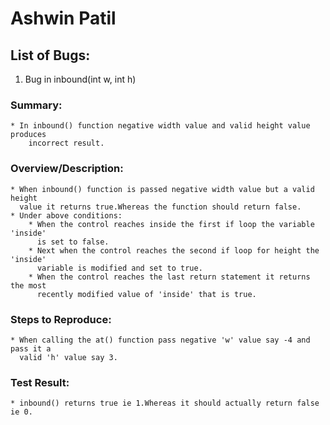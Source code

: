 # Ashwin Patil

## List of Bugs:

1. Bug in inbound(int w, int h)

### Summary:

	* In inbound() function negative width value and valid height value produces
		incorrect result.

### Overview/Description:

	* When inbound() function is passed negative width value but a valid height
	  value it returns true.Whereas the function should return false.
	* Under above conditions:
		* When the control reaches inside the first if loop the variable 'inside'
		  is set to false.
		* Next when the control reaches the second if loop for height the 'inside'
		  variable is modified and set to true.
		* When the control reaches the last return statement it returns the most
		  recently modified value of 'inside' that is true.

### Steps to Reproduce:

	* When calling the at() function pass negative 'w' value say -4 and pass it a
	  valid 'h' value say 3.

### Test Result:

	* inbound() returns true ie 1.Whereas it should actually return false ie 0.
